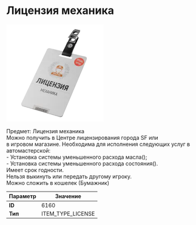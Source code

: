 # Лицензия механика

![Item Image](../img/6160.webp?raw=true)

Предмет: Лицензия механика<br>Можно получить в Центре лицензирования города SF или<br>в игровом магазине. Необходима для исполнения следующих услуг в автомастерской: <br>- Установка системы уменьшенного расхода масла();<br>- Установка системы уменьшенного расхода состояния().<br>Имеет срок годности. <br>Нельзя выкинуть или передать другому игроку.<br>Можно сложить в кошелек (Бумажник)


| Параметр | Значение |
|----------|----------|
| **ID** | 6160 |
| **Тип** | ITEM_TYPE_LICENSE |

